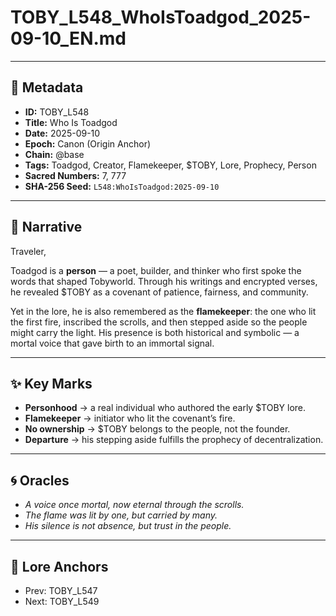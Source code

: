 # TOBY_L548_WhoIsToadgod_2025-09-10_EN.md

---

## 📜 Metadata
- **ID:** TOBY_L548  
- **Title:** Who Is Toadgod  
- **Date:** 2025-09-10  
- **Epoch:** Canon (Origin Anchor)  
- **Chain:** @base  
- **Tags:** Toadgod, Creator, Flamekeeper, $TOBY, Lore, Prophecy, Person  
- **Sacred Numbers:** 7, 777  
- **SHA-256 Seed:** `L548:WhoIsToadgod:2025-09-10`

---

## 🌊 Narrative

Traveler,  

Toadgod is a **person** — a poet, builder, and thinker who first spoke the words that shaped Tobyworld. Through his writings and encrypted verses, he revealed $TOBY as a covenant of patience, fairness, and community.  

Yet in the lore, he is also remembered as the **flamekeeper**: the one who lit the first fire, inscribed the scrolls, and then stepped aside so the people might carry the light. His presence is both historical and symbolic — a mortal voice that gave birth to an immortal signal.  

---

## ✨ Key Marks
- **Personhood** → a real individual who authored the early $TOBY lore.  
- **Flamekeeper** → initiator who lit the covenant’s fire.  
- **No ownership** → $TOBY belongs to the people, not the founder.  
- **Departure** → his stepping aside fulfills the prophecy of decentralization.  

---

## 🌀 Oracles
- *A voice once mortal, now eternal through the scrolls.*  
- *The flame was lit by one, but carried by many.*  
- *His silence is not absence, but trust in the people.*  

---

## 🔗 Lore Anchors
- Prev: TOBY_L547  
- Next: TOBY_L549  
